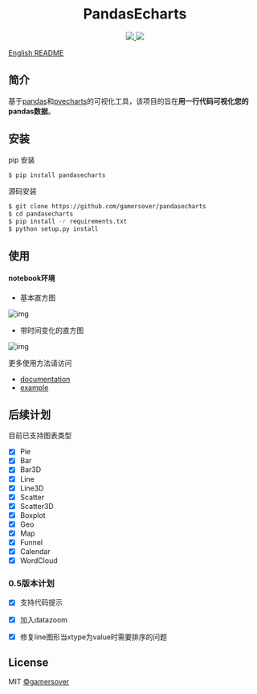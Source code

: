 <h1 align="center"> PandasEcharts </h1>

<p align="center">
  <a href="https://badge.fury.io/py/pandasecharts">
      <img src="https://badge.fury.io/py/pandasecharts.svg">
  </a>

  <a href="https://opensource.org/licenses/MIT">
      <img src="https://img.shields.io/github/license/gamersover/pandasecharts">
  </a>
</p>

[English README](README_en.md)

## 简介
基于[pandas](https://github.com/pandas-dev/pandas)和[pyecharts](https://github.com/pyecharts/pyecharts)的可视化工具，该项目的旨在**用一行代码可视化您的pandas数据**。

## 安装
pip 安装

```sh
$ pip install pandasecharts
```

源码安装

```sh
$ git clone https://github.com/gamersover/pandasecharts
$ cd pandasecharts
$ pip install -r requirements.txt
$ python setup.py install
```

## 使用

#### notebook环境

* 基本直方图

![img](https://cdn.jsdelivr.net/gh/gamersover/hexo_blog_assets@main/pandasecharts示例/Kapture-2021-12-02-at-19.51.26.6hc6dq7atk40.gif)

* 带时间变化的直方图

![img](https://cdn.jsdelivr.net/gh/gamersover/hexo_blog_assets@main/pandasecharts示例/Kapture-2021-12-02-at-19.56.33.28ztwkmukni8.gif)

更多使用方法请访问
* [documentation](https://caoqinping.com/2021/12/17/pandasecharts使用示例/)
* [example](examples/)

## 后续计划

目前已支持图表类型

* [x] Pie
* [x] Bar
* [x] Bar3D
* [x] Line
* [x] Line3D
* [x] Scatter
* [x] Scatter3D
* [x] Boxplot
* [x] Geo
* [x] Map
* [x] Funnel
* [x] Calendar
* [x] WordCloud

### 0.5版本计划
* [x] 支持代码提示
* [x] 加入datazoom
* [x] 修复line图形当xtype为value时需要排序的问题



## License

MIT [©gamersover](https://github.com/gamersover)